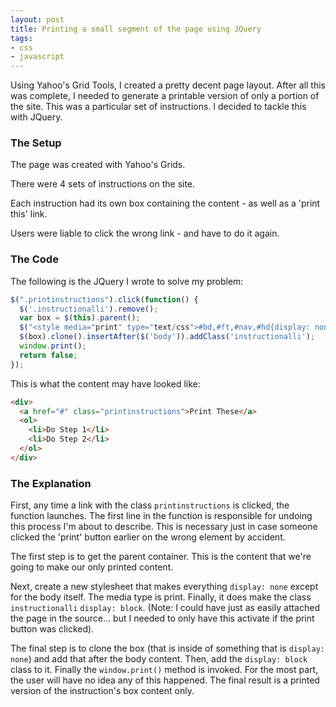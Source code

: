 ```yaml
---
layout: post
title: Printing a small segment of the page using JQuery
tags:
- css
- javascript
---
```

Using Yahoo's Grid Tools, I created a pretty decent page layout.  After all this was complete, I needed to generate a printable version of only a portion of the site.  This was a particular set of instructions.  I decided to tackle this with JQuery.

### The Setup

The page was created with Yahoo's Grids.

There were 4 sets of instructions on the site.

Each instruction had its own box containing the content - as well as a 'print this' link.

Users were liable to click the wrong link - and have to do it again.

### The Code

The following is the JQuery I wrote to solve my problem:

```javascript
$(".printinstructions").click(function() {
  $('.instructionalli').remove();
  var box = $(this).parent();
  $("<style media="print" type="text/css">#bd,#ft,#nav,#hd{display: none}a.printinstructions{display:none}.instructionalli{display:block}</style>").appendTo($('head'));
  $(box).clone().insertAfter($('body')).addClass('instructionalli');
  window.print();
  return false;
});
```
    
This is what the content may have looked like:

```html
<div>
  <a href="#" class="printinstructions">Print These</a>
  <ol>
    <li>Do Step 1</li>
    <li>Do Step 2</li>
  </ol>
</div>
```
    
### The Explanation

First, any time a link with the class `printinstructions` is clicked, the function launches.  The first line in the function is responsible for undoing this process I'm about to describe.  This is necessary just in case someone clicked the 'print' button earlier on the wrong element by accident.

The first step is to get the parent container.  This is the content that we're going to make our only printed content.

Next, create a new stylesheet that makes everything `display: none` except for the body itself.  The media type is print.  Finally, it does make the class `instructionalli` `display: block`.  (Note: I could have just as easily attached the page in the source... but I needed to only have this activate if the print button was clicked).

The final step is to clone the box (that is inside of something that is `display: none`) and add that after the body content.  Then, add the `display: block` class to it.  Finally the `window.print()` method is invoked.  For the most part, the user will have no idea any of this happened.  The final result is a printed version of the instruction's box content only.
